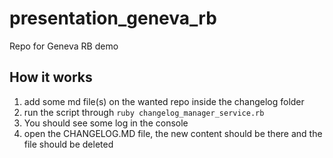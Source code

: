 # presentation_geneva_rb
Repo for Geneva RB demo


## How it works

1. add some md file(s) on the wanted repo inside the changelog folder
2. run the script through `ruby changelog_manager_service.rb`
3. You should see some log in the console
4. open the CHANGELOG.MD file, the new content should be there and the file should be deleted